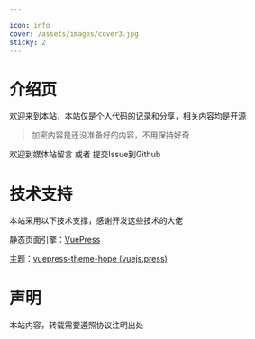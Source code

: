 ```yaml
---

icon: info
cover: /assets/images/cover3.jpg
sticky: 2
---
```


# 介绍页

欢迎来到本站，本站仅是个人代码的记录和分享，相关内容均是开源

> 加密内容是还没准备好的内容，不用保持好奇

欢迎到媒体站留言 或者 提交Issue到Github



# 技术支持

本站采用以下技术支撑，感谢开发这些技术的大佬

静态页面引擎：[VuePress](https://vuepress.vuejs.org/zh/)

主题：[vuepress-theme-hope (vuejs.press)](https://theme-hope.vuejs.press/zh/)

# 声明

本站内容，转载需要遵照协议注明出处